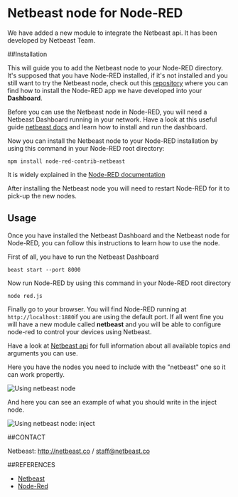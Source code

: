 # Netbeast node for Node-RED

We have added a new module to integrate the Netbeast api. It has been developed by Netbeast Team.

##Installation

This will guide you to add the Netbeast node to your Node-RED directory. It's supposed that you have Node-RED installed, if it's not installed and you still want to try the Netbeast node, check out this [repository](http://github.com/netbeast/node-red) where you can find how to install the Node-RED app we have developed into your **Dashboard**.

Before you can use the Netbeast node in Node-RED, you will need a Netbeast Dashboard running in your network. Have a look at this useful guide [netbeast docs](http://docs.netbeast.co/chapters/get_started/get_started_from_your_laptop.html) and learn how to install and run the dashboard.

Now you can install the Netbeast node to your Node-RED installation by using this command in your Node-RED root directory:
```
npm install node-red-contrib-netbeast
```

It is widely explained in the [Node-RED documentation](http://nodered.org/docs/getting-started/adding-nodes)

After installing the Netbeast node you will need to restart Node-RED for it to pick-up the new nodes.


## Usage

Once you have installed the Netbeast Dashboard and the Netbeast node for Node-RED, you can follow this instructions to learn how to use the node.

First of all, you have to run the Netbeast Dashboard
```
beast start --port 8000
```

Now run Node-RED by using this command in your Node-RED root directory
```
node red.js
```

Finally go to your browser. You will find Node-RED running at ```http://localhost:1880```if you are using the default port. If all went fine you will have a new module called **netbeast** and you will be able to configure node-red to control your devices using Netbeast.

Have a look at [Netbeast api](http://github.com/netbeast/api) for full information about all available topics and arguments you can use.

Here you have the nodes you need to include with the "netbeast" one so it can work propertly.

![Using netbeast node](nodes_screenshot.png)

And here you can see an example of what you should write in the inject node.

![Using netbeast node: inject](inject_screenshot.png)


##CONTACT

Netbeast: http://netbeast.co / staff@netbeast.co

##REFERENCES

- [Netbeast](http://netbeast.co)
- [Node-Red](http://nodered.org)
